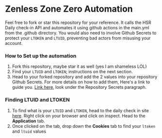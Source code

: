# Zenless Zone Zero Automation

Feel free to fork or star this repository for your reference.
It calls the HSR Daily check-in API and automates it using github actions in the main.yml from the .github directory.
You would also need to involve Github Secrets to protect your `LTOKEN` and `LTUID`, preventing bad actors from misusing your account.

### How to Set up the automation

1. Fork this repository, maybe star it as well (yes I am shameless LOL)
2. Find your `LTUID` and `LTOKEN`; instructions on the next section.
3. Head to your forked repository and add the 2 values into your repository Github Secrets. For more details on how to add them, Here's a link to guide you. [Link here](https://blog.devgenius.io/github-actions-secrets-6b8a86701703), look under the Repository Secrets paragraph.

### Finding LTUID and LTOKEN

1. To find what is your `LTUID` and `LTOKEN`, head to the daily check in site [here](https://act.hoyolab.com/bbs/event/signin/zzz/e202406031448091.html?act_id=e202406031448091&hyl_auth_required=true&hyl_presentation_style=fullscreen&utm_campaign=checkin&utm_id=8&utm_medium=tools&utm_source=hoyolab&lang=en-us&bbs_theme=light&bbs_theme_device=1). Right click on your browser and click on inspect. Head to the **Application** tab.
2. Once clicked on the tab, drop down the **Cookies** tab to find your `ltoken` and `ltuid` values
